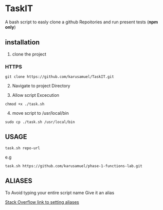 # TaskIT


A bash script to easly clone a github Repoitories and run present tests (**npm only**)

## installation

1. clone the project

### HTTPS

`git clone https://github.com/karusamuel/TaskIT.git`

2. Navigate to project Directory


3. Allow script Excecution


`chmod +x ./task.sh`

4. move script to /usr/local/bin

`sudo cp ./task.sh /usr/local/bin`

## USAGE

`task.sh repo-url`

e.g

`task.sh https://github.com/karusamuel/phase-1-functions-lab.git`

## ALIASES

To Avoid typing your entire script name Give it an alias

[Stack Overflow link to setting aliases](https://stackoverflow.com/questions/8967843/how-do-i-create-a-bash-alias)